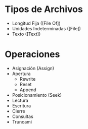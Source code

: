 # Tipos de Archivos
- Longitud Fija ([File Of])
- Unidades Indeterminadas ([File])
- Texto ([Text])
# Operaciones
- Asignación (Assign)
- Apertura
	- Rewrite
	- Reset
	- Append
- Posicionamiento (Seek)
- Lectura
- Escritura
- Cierre
- Consultas
- Truncami